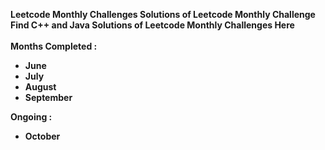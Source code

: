 <b>Leetcode Monthly Challenges<b>
Solutions of Leetcode Monthly Challenge <br>
Find C++ and Java Solutions of Leetcode Monthly Challenges Here <br><br>
Months Completed :
  - June
  - July
  - August
  - September

Ongoing :

  - October
